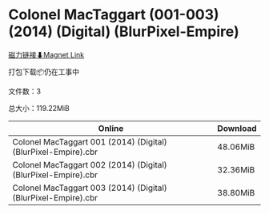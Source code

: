 # Colonel MacTaggart (001-003) (2014) (Digital) (BlurPixel-Empire)

[磁力链接⬇Magnet Link](magnet:?xt=urn:btih:6e1952aa03293e5a004f86c9b712666efff74384&dn=Colonel%20MacTaggart%20%28001-003%29%20%282014%29%20%28Digital%29%20%28BlurPixel-Empire%29)

打包下载📦仍在工事中

文件数：3

总大小：119.22MiB

Online | Download
--- | ---
Colonel MacTaggart 001 (2014) (Digital) (BlurPixel-Empire).cbr | 48.06MiB
Colonel MacTaggart 002 (2014) (Digital) (BlurPixel-Empire).cbr | 32.36MiB
Colonel MacTaggart 003 (2014) (Digital) (BlurPixel-Empire).cbr | 38.80MiB